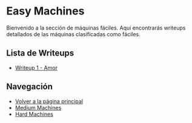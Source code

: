# Easy Machines

Bienvenido a la sección de máquinas fáciles. Aquí encontrarás writeups detallados de las máquinas clasificadas como fáciles.

## Lista de Writeups

- [Writeup 1 - Amor](amor.md)

## Navegación
- [Volver a la página principal](../../index.md)
- [Medium Machines](../Medium/)
- [Hard Machines](../Hard/)
